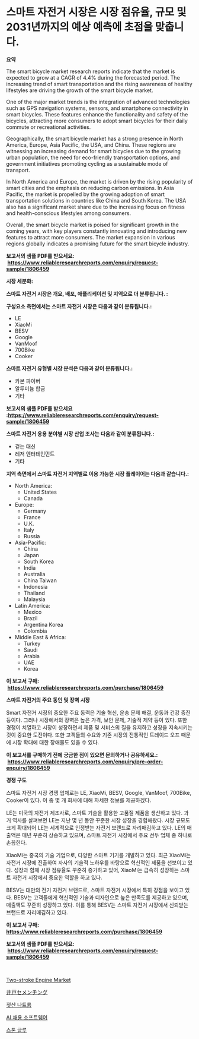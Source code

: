 <p><h1>스마트 자전거 시장은 시장 점유율, 규모 및 2031년까지의 예상 예측에 초점을 맞춥니다.</h1></p><p><strong>요약</strong></p>
<p><p>The smart bicycle market research reports indicate that the market is expected to grow at a CAGR of 4.4% during the forecasted period. The increasing trend of smart transportation and the rising awareness of healthy lifestyles are driving the growth of the smart bicycle market. </p><p>One of the major market trends is the integration of advanced technologies such as GPS navigation systems, sensors, and smartphone connectivity in smart bicycles. These features enhance the functionality and safety of the bicycles, attracting more consumers to adopt smart bicycles for their daily commute or recreational activities.</p><p>Geographically, the smart bicycle market has a strong presence in North America, Europe, Asia Pacific, the USA, and China. These regions are witnessing an increasing demand for smart bicycles due to the growing urban population, the need for eco-friendly transportation options, and government initiatives promoting cycling as a sustainable mode of transport. </p><p>In North America and Europe, the market is driven by the rising popularity of smart cities and the emphasis on reducing carbon emissions. In Asia Pacific, the market is propelled by the growing adoption of smart transportation solutions in countries like China and South Korea. The USA also has a significant market share due to the increasing focus on fitness and health-conscious lifestyles among consumers.</p><p>Overall, the smart bicycle market is poised for significant growth in the coming years, with key players constantly innovating and introducing new features to attract more consumers. The market expansion in various regions globally indicates a promising future for the smart bicycle industry.</p></p>
<p><strong>보고서의 샘플 PDF를 받으세요: &nbsp;<a href="https://www.reliableresearchreports.com/enquiry/request-sample/1806459">https://www.reliableresearchreports.com/enquiry/request-sample/1806459</a></strong></p>
<p><strong>시장 세분화:</strong></p>
<p><strong> 스마트 자전거 시장은 개요, 배포, 애플리케이션 및 지역으로 더 분류됩니다. :</strong></p>
<p><strong>구성요소 측면에서는 스마트 자전거 시장은 다음과 같이 분류됩니다.:</strong></p>
<p><ul><li>LE</li><li>XiaoMi</li><li>BESV</li><li>Google</li><li>VanMoof</li><li>700Bike</li><li>Cooker</li></ul></p>
<p><strong> 스마트 자전거 유형별 시장 분석은 다음과 같이 분류됩니다.:</strong></p>
<p><ul><li>카본 파이버</li><li>알루미늄 합금</li><li>기타</li></ul></p>
<p><strong>보고서의 샘플 PDF를 받으세요 :<a href="https://www.reliableresearchreports.com/enquiry/request-sample/1806459">https://www.reliableresearchreports.com/enquiry/request-sample/1806459</a></strong></p>
<p><strong> 스마트 자전거 응용 분야별 시장 산업 조사는 다음과 같이 분류됩니다.:</strong></p>
<p><ul><li>걷는 대신</li><li>레저 엔터테인먼트</li><li>기타</li></ul></p>
<p><strong>지역 측면에서 스마트 자전거 지역별로 이용 가능한 시장 플레이어는 다음과 같습니다.:</strong></p>
<p><ul>
    <li>
        North America:
        <ul>
            <li>United States</li>
            <li>Canada</li>
        </ul>
    </li>
    <li>
        Europe:
        <ul>
            <li>Germany</li>
            <li>France</li>
            <li>U.K.</li>
            <li>Italy</li>
            <li>Russia</li>
        </ul>
    </li>
    <li>
        Asia-Pacific:
        <ul>
            <li>China</li>
            <li>Japan</li>
            <li>South Korea</li>
            <li>India</li>
            <li>Australia</li>
            <li>China Taiwan</li>
            <li>Indonesia</li>
            <li>Thailand</li>
            <li>Malaysia</li>
        </ul>
    </li>
    <li>
        Latin America:
        <ul>
            <li>Mexico</li>
            <li>Brazil</li>
            <li>Argentina Korea</li>
            <li>Colombia</li>
        </ul>
    </li>
    <li>
        Middle East & Africa:
        <ul>
            <li>Turkey</li>
            <li>Saudi</li>
            <li>Arabia</li>
            <li>UAE</li>
            <li>Korea</li>
        </ul>
    </li>
    </ul></p>
<p><strong>이 보고서 구매: &nbsp;<a href="https://www.reliableresearchreports.com/purchase/1806459">https://www.reliableresearchreports.com/purchase/1806459</a></strong></p>
<p><strong>스마트 자전거의 주요 동인 및 장벽 시장</strong></p>
<p><p>Smart 자전거 시장의 중요한 주요 동력은 기술 혁신, 운송 문제 해결, 운동과 건강 증진 등이다. 그러나 시장에서의 장벽은 높은 가격, 보안 문제, 기술적 제약 등이 있다. 또한 경쟁이 치열하고 시장이 성장하면서 제품 및 서비스의 질을 유지하고 성장을 지속시키는 것이 중요한 도전이다. 또한 고객들의 수요와 기존 시장의 전통적인 트레이드 오프 때문에 시장 확대에 대한 장애물도 있을 수 있다.</p></p>
<p><strong>이 보고서를 구매하기 전에 궁금한 점이 있으면 문의하거나 공유하세요.: &nbsp;<a href="https://www.reliableresearchreports.com/enquiry/pre-order-enquiry/1806459">https://www.reliableresearchreports.com/enquiry/pre-order-enquiry/1806459</a></strong></p>
<p><strong>경쟁 구도</strong></p>
<p><p>스마트 자전거 시장 경쟁 업체로는 LE, XiaoMi, BESV, Google, VanMoof, 700Bike, Cooker이 있다. 이 중 몇 개 회사에 대해 자세한 정보를 제공하겠다.</p><p>LE는 미국의 자전거 제조사로, 스마트 기술을 활용한 고품질 제품을 생산하고 있다. 과거 역사를 살펴보면 LE는 지난 몇 년 동안 꾸준한 시장 성장을 경험해왔다. 시장 규모도 크게 확대되어 LE는 세계적으로 인정받는 자전거 브랜드로 자리매김하고 있다. LE의 매출액은 매년 꾸준히 상승하고 있으며, 스마트 자전거 시장에서 주요 선두 업체 중 하나로 손꼽힌다.</p><p>XiaoMi는 중국의 기술 기업으로, 다양한 스마트 기기를 개발하고 있다. 최근 XiaoMi는 자전거 시장에 진출하여 자사의 기술적 노하우를 바탕으로 혁신적인 제품을 선보이고 있다. 성장과 함께 시장 점유율도 꾸준히 증가하고 있어, XiaoMi는 급속히 성장하는 스마트 자전거 시장에서 중요한 역할을 하고 있다.</p><p>BESV는 대만의 전기 자전거 브랜드로, 스마트 자전거 시장에서 특히 강점을 보이고 있다. BESV는 고객들에게 혁신적인 기술과 디자인으로 높은 만족도를 제공하고 있으며, 매출액도 꾸준히 성장하고 있다. 이를 통해 BESV는 스마트 자전거 시장에서 신뢰받는 브랜드로 자리매김하고 있다.</p></p>
<p><strong>이 보고서 구매: &nbsp; <a href="https://www.reliableresearchreports.com/purchase/1806459">https://www.reliableresearchreports.com/purchase/1806459</a></strong></p>
<p><strong>보고서의 샘플 PDF를 받으세요: &nbsp;<a href="https://www.reliableresearchreports.com/enquiry/request-sample/1806459">https://www.reliableresearchreports.com/enquiry/request-sample/1806459</a></strong><strong></strong></p>
<p>&nbsp;</p>
<p><p><a href="https://forested-sushi-9b0.notion.site/Two-stroke-Engine-Market-Size-Market-Share-and-Global-Market-Analysis-Report-2024-2031-a2c6fa6955b1466b8440c4062f5a1f12">Two-stroke Engine Market</a></p><p><a href="https://github.com/hwbcz413288296/Market-Research-Report-List-1/blob/main/8891676192560.md">井戸セメンチング</a></p><p><a href="https://github.com/fredrickeglers/Market-Research-Report-List-1/blob/main/5187338192375.md">젖산 나트륨</a></p><p><a href="https://medium.com/@joespinka88967/%EC%9D%B8%EA%B3%B5%EC%A7%80%EB%8A%A5-%EC%9D%B8%EB%A0%A5-%EC%B1%84%EC%9A%A9-%EC%86%8C%ED%94%84%ED%8A%B8%EC%9B%A8%EC%96%B4-%EC%8B%9C%EC%9E%A5%EC%9D%80-%EC%8B%9C%EC%9E%A5-%EC%A0%90%EC%9C%A0%EC%9C%A8-%EA%B7%9C%EB%AA%A8-%EB%B0%8F-2031%EB%85%84%EA%B9%8C%EC%A7%80%EC%9D%98-%EC%98%88%EC%83%81-%EC%98%88%EC%B8%A1%EC%97%90-%EC%A7%91%EC%A4%91%ED%95%A9%EB%8B%88%EB%8B%A4-5280391ff8e1">AI 채용 소프트웨어</a></p><p><a href="https://github.com/bunxhcci35271755/Market-Research-Report-List-1/blob/main/8764103192374.md">스톤 글루</a></p></p>